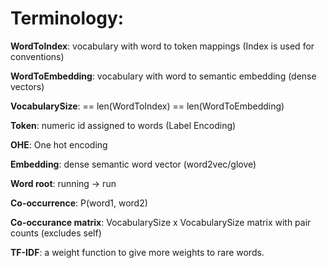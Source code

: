 # Terminology: 

**WordToIndex**: vocabulary with word to token mappings (Index is used for conventions)

**WordToEmbedding**: vocabulary with word to semantic embedding (dense vectors)

**VocabularySize**: == len(WordToIndex) == len(WordToEmbedding)

**Token**: numeric id assigned to words (Label Encoding)

**OHE**: One hot encoding 

**Embedding**: dense semantic word vector (word2vec/glove)

**Word root**: running → run

**Co-occurrence**: P(word1, word2)

**Co-occurance matrix**:  VocabularySize x VocabularySize matrix with pair counts (excludes self)

**TF-IDF**: a weight function to give more weights to rare words.